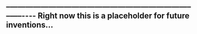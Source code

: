 ––––––––––––––––––––––––––––––––––––––––––––––––––––----
Right now this is a placeholder for future inventions...
--------------------------------------------------------
